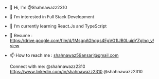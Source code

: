 - 👋 Hi, I’m @Shahnawazz2310
- 👀 I’m interested in Full Stack Development
- 🌱 I’m currently learning React.Js and TypeScript
- 📃 Resume : https://drive.google.com/file/d/1MsgpAGhqqs4EgVG1lJB0LuipYZgInq_v/view 
- 📫 How to reach me : shahnawaz59ansari@gmail.com


    Connect with me:
  @shahnawazz2310 https://www.linkedin.com/in/shahnawazz2310 @shahnawazz2310 


<!---
Shahnawazansari23/Shahnawazansari23 is a ✨ special ✨ repository because its `README.md` (this file) appears on your GitHub profile.
You can click the Preview link to take a look at your changes.
--->
